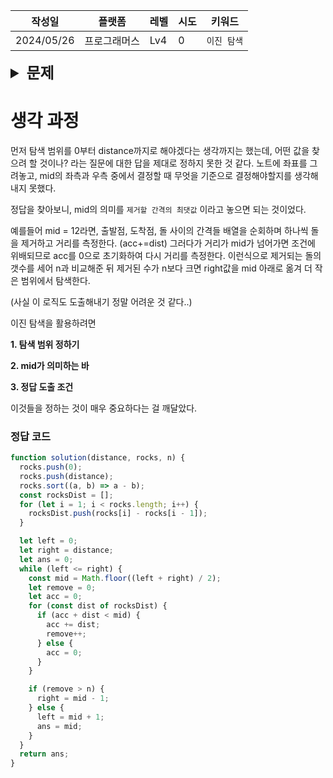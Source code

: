 | 작성일     | 플랫폼       | 레벨 | 시도 | 키워드      |
| ---------- | ------------ | ---- | ---- | ----------- |
| 2024/05/26 | 프로그래머스 | Lv4  | 0    | `이진 탐색` |

<details>
<summary style="font-size: 24px; font-weight:600">
문제
</summary>
<div markdown="1">

### **문제 설명**

출발지점부터 distance만큼 떨어진 곳에 도착지점이 있습니다. 그리고 그사이에는 바위들이 놓여있습니다. 바위 중 몇 개를 제거하려고 합니다.

예를 들어, 도착지점이 25만큼 떨어져 있고, 바위가 [2, 14, 11, 21, 17] 지점에 놓여있을 때 바위 2개를 제거하면 출발지점, 도착지점, 바위 간의 거리가 아래와 같습니다.

| 제거한 바위의 위치 | 각 바위 사이의 거리 | 거리의 최솟값 |
| ------------------ | ------------------- | ------------- |
| [21, 17]           | [2, 9, 3, 11]       | 2             |
| [2, 21]            | [11, 3, 3, 8]       | 3             |
| [2, 11]            | [14, 3, 4, 4]       | 3             |
| [11, 21]           | [2, 12, 3, 8]       | 2             |
| [2, 14]            | [11, 6, 4, 4]       | 4             |

위에서 구한 거리의 최솟값 중에 가장 큰 값은 4입니다.

출발지점부터 도착지점까지의 거리 distance, 바위들이 있는 위치를 담은 배열 rocks, 제거할 바위의 수 n이 매개변수로 주어질 때, 바위를 n개 제거한 뒤 각 지점 사이의 거리의 최솟값 중에 가장 큰 값을 return 하도록 solution 함수를 작성해주세요.

### 제한사항

- 도착지점까지의 거리 distance는 1 이상 1,000,000,000 이하입니다.
- 바위는 1개 이상 50,000개 이하가 있습니다.
- n 은 1 이상 `바위의 개수` 이하입니다.

### 입출력 예

| distance | rocks               | n   | return |
| -------- | ------------------- | --- | ------ |
| 25       | [2, 14, 11, 21, 17] | 2   | 4      |

### 입출력 예 설명

문제에 나온 예와 같습니다.

</div>
</details>

# 생각 과정

먼저 탐색 범위를 0부터 distance까지로 해야겠다는 생각까지는 했는데, 어떤 값을 찾으려 할 것이나? 라는 질문에 대한 답을 제대로 정하지 못한 것 같다. 노트에 좌표를 그려놓고, mid의 좌측과 우측 중에서 결정할 때 무엇을 기준으로 결정해야할지를 생각해내지 못했다.

정답을 찾아보니, mid의 의미를 `제거할 간격의 최댓값` 이라고 놓으면 되는 것이었다.

예를들어 mid = 12라면, 출발점, 도착점, 돌 사이의 간격들 배열을 순회하며 하나씩 돌을 제거하고 거리를 측정한다. (acc+=dist) 그러다가 거리가 mid가 넘어가면 조건에 위배되므로 acc를 0으로 초기화하여 다시 거리를 측정한다. 이런식으로 제거되는 돌의 갯수를 세어 n과 비교해준 뒤 제거된 수가 n보다 크면 right값을 mid 아래로 옮겨 더 작은 범위에서 탐색한다.

(사실 이 로직도 도출해내기 정말 어려운 것 같다..)

이진 탐색을 활용하려면

**1. 탐색 범위 정하기**

**2. mid가 의미하는 바**

**3. 정답 도출 조건**

이것들을 정하는 것이 매우 중요하다는 걸 깨달았다.

### 정답 코드

```jsx
function solution(distance, rocks, n) {
  rocks.push(0);
  rocks.push(distance);
  rocks.sort((a, b) => a - b);
  const rocksDist = [];
  for (let i = 1; i < rocks.length; i++) {
    rocksDist.push(rocks[i] - rocks[i - 1]);
  }

  let left = 0;
  let right = distance;
  let ans = 0;
  while (left <= right) {
    const mid = Math.floor((left + right) / 2);
    let remove = 0;
    let acc = 0;
    for (const dist of rocksDist) {
      if (acc + dist < mid) {
        acc += dist;
        remove++;
      } else {
        acc = 0;
      }
    }

    if (remove > n) {
      right = mid - 1;
    } else {
      left = mid + 1;
      ans = mid;
    }
  }
  return ans;
}
```
